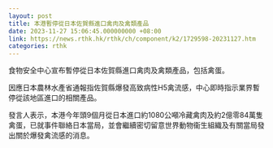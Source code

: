 ```yaml
---
layout: post
title: 本港暫停從日本佐賀縣進口禽肉及禽類產品
date: 2023-11-27 15:06:45.000000000 +08:00
link: https://news.rthk.hk/rthk/ch/component/k2/1729598-20231127.htm
categories: rthk
---
```


食物安全中心宣布暫停從日本佐賀縣進口禽肉及禽類產品，包括禽蛋。

因應日本農林水產省通報指佐賀縣爆發高致病性H5禽流感，中心即時指示業界暫停從該地區進口的相關產品。

發言人表示，本港今年頭9個月從日本進口約1080公噸冷藏禽肉及約2億零84萬隻禽蛋，已就事件聯絡日本當局，並會繼續密切留意世界動物衞生組織及有關當局發出關於爆發禽流感的消息。
